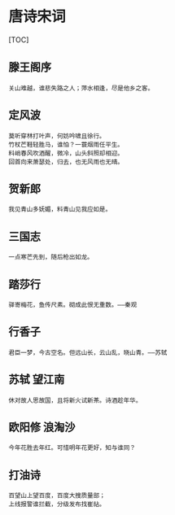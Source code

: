 # 唐诗宋词

[TOC]

## 滕王阁序

```
关山难越，谁悲失路之人；萍水相逢，尽是他乡之客。
```

## 定风波

```
莫听穿林打叶声，何妨吟啸且徐行。
竹杖芒鞋轻胜马，谁怕？一蓑烟雨任平生。
料峭春风吹酒醒，微冷，山头斜照却相迎。
回首向来萧瑟处，归去，也无风雨也无晴。
```

## 贺新郎

```
我见青山多妩媚，料青山见我应如是。
```

## 三国志

```
一点寒芒先到，随后枪出如龙。
```

## 踏莎行

```
驿寄梅花，鱼传尺素。砌成此恨无重数。——秦观
```

## 行香子

```
君臣一梦，今古空名。但远山长，云山乱，晓山青。——苏轼
```

## 苏轼 望江南

```
休对故人思故国，且将新火试新茶。诗酒趁年华。
```

## 欧阳修 浪淘沙

```
今年花胜去年红。可惜明年花更好，知与谁同？
```

## 打油诗

```
百望山上望百度，百度大搜质量部；
上线报警谁拦截，分级发布找崔祜。
```

